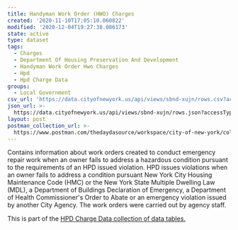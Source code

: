```yaml
---
title: Handyman Work Order (HWO) Charges
created: '2020-11-10T17:05:10.060822'
modified: '2020-12-04T19:27:38.086173'
state: active
type: dataset
tags:
  - Charges
  - Department Of Housing Preservation And Development
  - Handyman Work Order Hwo Charges
  - Hpd
  - Hpd Charge Data
groups:
  - Local Government
csv_url: 'https://data.cityofnewyork.us/api/views/sbnd-xujn/rows.csv?accessType=DOWNLOAD'
json_url: >-
  https://data.cityofnewyork.us/api/views/sbnd-xujn/rows.json?accessType=DOWNLOAD
layout: post
postman_collection_url: >-
  https://www.postman.com/thedaydasource/workspace/city-of-new-york/collection/15909983-496690aa-7ebd-49f7-a54d-9d448b91a9f6
---
```

Contains information about work orders created to conduct emergency repair work when an owner fails to address a hazardous condition pursuant to the requirements of an HPD issued violation. HPD issues violations when an owner fails to address a condition pursuant New York City Housing Maintenance Code (HMC) or the New York State Multiple Dwelling Law (MDL), a Department of Buildings Declaration of Emergency, a Department of Health Commissioner's Order to Abate or an emergency violation issued by another City Agency. The work orders were carried out by agency staff.
</p>
This is part of the <a href=https://data.cityofnewyork.us/browse?Data-Collection_Data-Collection=HPD+Charge+Data>HPD Charge Data collection of data tables.</a>
